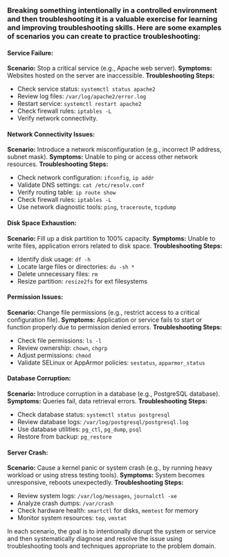 ### Breaking something intentionally in a controlled environment and then troubleshooting it is a valuable exercise for learning and improving troubleshooting skills. Here are some examples of scenarios you can create to practice troubleshooting:

#### Service Failure:

**Scenario:** Stop a critical service (e.g., Apache web server).
**Symptoms:** Websites hosted on the server are inaccessible.
**Troubleshooting Steps:**
- Check service status: `systemctl status apache2`
- Review log files: `/var/log/apache2/error.log`
- Restart service: `systemctl restart apache2`
- Check firewall rules: `iptables -L`
- Verify network connectivity.

#### Network Connectivity Issues:

**Scenario:** Introduce a network misconfiguration (e.g., incorrect IP address, subnet mask).
**Symptoms:** Unable to ping or access other network resources.
**Troubleshooting Steps:**
- Check network configuration: `ifconfig`, `ip addr`
- Validate DNS settings: `cat /etc/resolv.conf`
- Verify routing table: `ip route show`
- Check firewall rules: `iptables -L`
- Use network diagnostic tools: `ping`, `traceroute`, `tcpdump`

#### Disk Space Exhaustion:

**Scenario:** Fill up a disk partition to 100% capacity.
**Symptoms:** Unable to write files, application errors related to disk space.
**Troubleshooting Steps:**
- Identify disk usage: `df -h`
- Locate large files or directories: `du -sh *`
- Delete unnecessary files: `rm`
- Resize partition: `resize2fs` for ext filesystems

#### Permission Issues:

**Scenario:** Change file permissions (e.g., restrict access to a critical configuration file).
**Symptoms:** Application or service fails to start or function properly due to permission denied errors.
**Troubleshooting Steps:**
- Check file permissions: `ls -l`
- Review ownership: `chown`, `chgrp`
- Adjust permissions: `chmod`
- Validate SELinux or AppArmor policies: `sestatus`, `apparmor_status`

#### Database Corruption:

**Scenario:** Introduce corruption in a database (e.g., PostgreSQL database).
**Symptoms:** Queries fail, data retrieval errors.
**Troubleshooting Steps:**
- Check database status: `systemctl status postgresql`
- Review database logs: `/var/log/postgresql/postgresql.log`
- Use database utilities: `pg_ctl`, `pg_dump`, `psql`
- Restore from backup: `pg_restore`

#### Server Crash:

**Scenario:** Cause a kernel panic or system crash (e.g., by running heavy workload or using stress testing tools).
**Symptoms:** System becomes unresponsive, reboots unexpectedly.
**Troubleshooting Steps:**
- Review system logs: `/var/log/messages`, `journalctl -xe`
- Analyze crash dumps: `/var/crash`
- Check hardware health: `smartctl` for disks, `memtest` for memory
- Monitor system resources: `top`, `vmstat`

In each scenario, the goal is to intentionally disrupt the system or service and then systematically diagnose and resolve the issue using troubleshooting tools and techniques appropriate to the problem domain.

